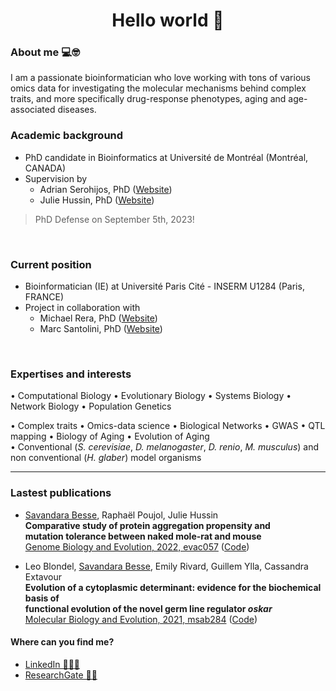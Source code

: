 
<h1 align="center">Hello world 👋</h1>

### About me 💻🤓 
I am a passionate bioinformatician who love working with tons of various omics data for investigating the molecular mechanisms behind complex traits, and more specifically drug-response phenotypes, aging and age-associated diseases. 

### Academic background
- PhD candidate in Bioinformatics at Université de Montréal (Montréal, CANADA)
- Supervision by 
  - Adrian Serohijos, PhD (<a href='http://www.serohijoslab.org/'>Website</a>)
  - Julie Hussin, PhD (<a href='https://mhi-omics.org/'>Website</a>) 

> PhD Defense on September 5th, 2023!

<br>

### Current position 
- Bioinformatician (IE) at Université Paris Cité - INSERM U1284 (Paris, FRANCE)
- Project in collaboration with
  - Michael Rera, PhD (<a href='https://michaelrera.github.io/'>Website</a>) 
  - Marc Santolini, PhD (<a href='https://interactiondatalab.com/'>Website</a>) 

<br>

### Expertises and interests
$\bullet$ Computational Biology $\bullet$ Evolutionary Biology $\bullet$ Systems Biology $\bullet$ Network Biology $\bullet$ Population Genetics <br>

$\bullet$ Complex traits $\bullet$ Omics-data science $\bullet$ Biological Networks $\bullet$ GWAS $\bullet$ QTL mapping $\bullet$ Biology of Aging $\bullet$ Evolution of Aging <br>
$\bullet$ Conventional (_S. cerevisiae_, _D. melanogaster_, _D. renio_, _M. musculus_) and non conventional (_H. glaber_) model organisms

__________

### Lastest publications

- <u>Savandara Besse</u>, Raphaël Poujol, Julie Hussin <br> 
__Comparative study of protein aggregation propensity and <br> mutation tolerance between naked mole-rat and mouse__ <br>
[Genome Biology and Evolution, 2022, evac057](https://doi.org/10.1093/gbe/evac057) ([Code](https://github.com/ladyson1806/NKR_lifespan))

- Leo Blondel,  <u>Savandara Besse</u>, Emily Rivard, Guillem Ylla, Cassandra Extavour <br>
__Evolution of a cytoplasmic determinant: evidence for the biochemical basis of <br> functional evolution of the novel germ line regulator _oskar___ <br>
[Molecular Biology and Evolution, 2021, msab284](https://doi.org/10.1093/molbev/msab284) ([Code](https://github.com/extavourlab/Oskar_Evolution))


#### Where can you find me?
- <a href='https://www.linkedin.com/in/savandara-besse'>LinkedIn 👨🏽‍💻</a>
- <a href='https://www.researchgate.net/profile/Savandara-Besse'>ResearchGate 👩‍🔬</a>
